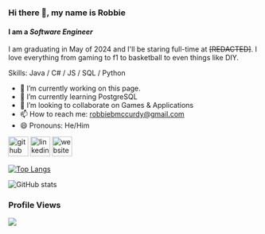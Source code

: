 ### Hi there 👋, my name is **Robbie**
#### I am a *Software Engineer*

I am graduating in May of 2024 and I'll be staring full-time at ~~[REDACTED]~~. I love everything from gaming to f1 to basketball to even things like DIY.

Skills: Java / C# / JS / SQL / Python

- 🔭 I’m currently working on this page. 
- 🌱 I’m currently learning PostgreSQL 
- 👯 I’m looking to collaborate on Games & Applications 
- 📫 How to reach me: robbiebmccurdy@gmail.com 
- 😄 Pronouns: He/Him 


[<img src='https://cdn.jsdelivr.net/npm/simple-icons@3.0.1/icons/github.svg' alt='github' height='40'>](https://github.com/robbiebmccurdy)  [<img src='https://cdn.jsdelivr.net/npm/simple-icons@3.0.1/icons/linkedin.svg' alt='linkedin' height='40'>](https://www.linkedin.com/in/robbie-mccurdy/)  [<img src='https://cdn.jsdelivr.net/npm/simple-icons@3.0.1/icons/icloud.svg' alt='website' height='40'>](https://robbiemccurdy.dev/)  

[![Top Langs](https://github-readme-stats.vercel.app/api/top-langs/?username=robbiebmccurdy)](https://github.com/anuraghazra/github-readme-stats)

![GitHub stats](https://github-readme-stats.vercel.app/api?username=robbiebmccurdy&show_icons=true&count_private=true)  

### Profile Views
![](https://komarev.com/ghpvc/?username=robbiebmccurdy&color=green)

<!---
robbiebmccurdy/robbiebmccurdy is a ✨ special ✨ repository because its `README.md` (this file) appears on your GitHub profile.
You can click the Preview link to take a look at your changes.
--->
